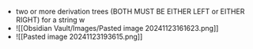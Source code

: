 - two or more derivation trees (BOTH MUST BE EITHER LEFT or EITHER RIGHT) for a string w
- ![[Obsidian Vault/Images/Pasted image 20241123161623.png]]
- ![[Pasted image 20241123193615.png]]